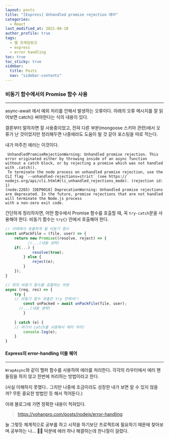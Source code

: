 ```yaml
---
layout: posts
title: "[Express] Unhandled promise rejection 에러"
categories:
  - React
last_modified_at: 2021-08-10
author_profile: true
tags:
  - 웹 프레임워크
  - express
  - error handling
toc: true
toc_sticky: true
sidebar:
  title: Posts
  nav: "sidebar-contents"
---
```


### 비동기 함수에서의 Promise 함수 사용

-----

async-await 에서 예외 처리를 안해서 발생하는 오류이다. 아래의 오류 메시지를 잘 읽어보면 catch() 써야한다는 식의 내용이 있다.

결론부터 말하자면 잘 사용중이었고, 전혀 다른 부분(mongoose 스키마 관련)에서 오류가 난 것이었지만 정리해두면 나중에라도 도움이 될 것 같아 포스팅을 따로 적는다.

내가 마주친 에러는 이것이다.

```
 UnhandledPromiseRejectionWarning: Unhandled promise rejection. This error originated either by throwing inside of an async function without a catch block, or by rejecting a promise which was not handled with .catch(). 
 To terminate the node process on unhandled promise rejection, use the CLI flag `--unhandled-rejections=strict` (see https://
nodejs.org/api/cli.html#cli_unhandled_rejections_mode). (rejection id: 1)
(node:2265) [DEP0018] DeprecationWarning: Unhandled promise rejections are deprecated. In the future, promise rejections that are not handled will terminate the Node.js process
with a non-zero exit code.
```

간단하게 정리하자면, 어떤 함수에서 Promise 함수를 호출할 때, 꼭 ```try-catch```문을 사용해야 한다. 비동기 함수는 ```try{}``` 안에서 호출해야 한다.

```javascript
// 아래애서 호출하게 될 비동기 함수
const unPackFile = (file, user) => {
	return new Promise((resolve, reject) => {
		  //...(내용 생략)
    if(...) {
			resolve(true);
		} else {
			reject(e);
		}
	});
}

// 위의 비동기 함수를 호출하는 부분
async (req, res) => {
	try {
    // 비동기 함수 호출은 try 안에서!!
		const unPacked = await unPackFile(file, user);
	  //...(내용 생략)
		}
		
	} catch (e) {
    // 여기서 catch를 사용해서 에러 처리!
		console.log(e);
	}
}

```

#### Express의 error-handling 미들 웨어

-----

```WrapAsync```와 같이 헬퍼 함수를 사용하여 에러를 처리한다. 각각의 라우터에서 에러 핸들링을 하지 않고 한번에 처리하는 방법이라고 한다.

(사실 이해하지 못했다.. 그치만 나중에 조금이라도 성장한 내가 보면 알 수 있지 않을까? 무튼 중요한 방법인 듯 해서 적어둔다.)

아래 블로그에 가면 정확한 내용이 적혀있다. 

> https://yohanpro.com/posts/nodejs/error-handling


늘 그렇듯 체계적으로 공부를 하고 시작을 하기보단 프로젝트에 필요하기 때문에 찾아보며 공부하는 나... 🤦‍♀️ 덕분에 에러 하나 해결하는데 한나절이 걸렸다.
